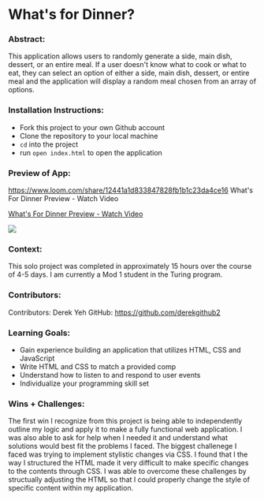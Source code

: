 # What's for Dinner? 

### Abstract:
[//]: <> (Briefly describe what you built and its features. What problem is the app solving? How does this application solve that problem?)
This application allows users to randomly generate a side, main dish, dessert, or an entire meal. If a user doesn't know what to cook or what to eat, they can select an option of either a side, main dish, dessert, or entire meal and the application will display a random meal chosen from an array of options. 

### Installation Instructions:
[//]: <> (What steps does a person have to take to get your app cloned down and running?)
- Fork this project to your own Github account
- Clone the repository to your local machine
- `cd` into the project
- run `open index.html` to open the application

### Preview of App:
[//]: <> (Provide ONE gif or screenshot of your application - choose the "coolest" piece of functionality to show off.)
https://www.loom.com/share/12441a1d833847828fb1b1c23da4ce16
What's For Dinner Preview - Watch Video


<a href="https://www.loom.com/share/12441a1d833847828fb1b1c23da4ce16">
    <p>What's For Dinner Preview - Watch Video</p>
    <img style="max-width:300px;" src="https://cdn.loom.com/sessions/thumbnails/12441a1d833847828fb1b1c23da4ce16-with-play.gif">
  </a>

### Context:
[//]: <> (Give some context for the project here. How long did you have to work on it? How far into the Turing program are you?)
This solo project was completed in approximately 15 hours over the course of 4-5 days. I am currently a Mod 1 student in the Turing program. 

### Contributors:
[//]: <> (Who worked on this application? Link to their GitHubs.)
Contributors: Derek Yeh
GitHub: https://github.com/derekgithub2

### Learning Goals:
[//]: <> (What were the learning goals of this project? What tech did you work with?)
- Gain experience building an application that utilizes HTML, CSS and JavaScript
- Write HTML and CSS to match a provided comp
- Understand how to listen to and respond to user events
- Individualize your programming skill set

### Wins + Challenges:
[//]: <> (What are 2-3 wins you have from this project? What were some challenges you faced - and how did you get over them?)
The first win I recognize from this project is being able to independently outline my logic and apply it to make a fully functional web application. I was also able to ask for help when I needed it and understand what solutions would best fit the problems I faced. The biggest challenege I faced was trying to implement stylistic changes via CSS. I found that I the way I structured the HTML made it very difficult to make specific changes to the contents through CSS. I was able to overcome these challenges by structually adjusting the HTML so that I could properly change the style of specific content within my application. 
